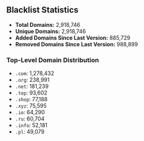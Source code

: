 ## Blacklist Statistics

- **Total Domains:** 2,918,746
- **Unique Domains:** 2,918,746
- **Added Domains Since Last Version:** 885,729
- **Removed Domains Since Last Version:** 988,899

### Top-Level Domain Distribution

-  `.com`: 1,278,432
-  `.org`: 238,991
-  `.net`: 181,239
-  `.top`: 93,602
-  `.shop`: 77,188
-  `.xyz`: 75,595
-  `.io`: 64,290
-  `.ru`: 60,704
-  `.info`: 52,181
-  `.pl`: 49,079
